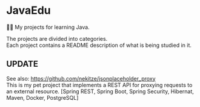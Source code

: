 # JavaEdu
👀🧠 My projects for learning Java.

The projects are divided into categories. <br>
Each project contains a README description of what is being studied in it.

## UPDATE
See also: https://github.com/nekitze/jsonplaceholder_proxy<br>
This is my pet project that implements a REST API for proxying requests to an external resource. [Spring REST, Spring Boot, Spring Security, Hibernat, Maven, Docker, PostgreSQL]
